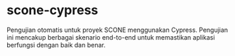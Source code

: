 # scone-cypress
Pengujian otomatis untuk proyek SCONE menggunakan Cypress. Pengujian ini mencakup berbagai skenario end-to-end untuk memastikan aplikasi berfungsi dengan baik dan benar.
